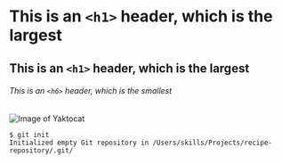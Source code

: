 # This is an `<h1>` header, which is the largest
## This is an `<h1>` header, which is the largest
###### This is an `<h6>` header, which is the smallest

![Image of Yaktocat](https://octodex.github.com/images/yaktocat.png)

```
$ git init
Initialized empty Git repository in /Users/skills/Projects/recipe-repository/.git/
```
